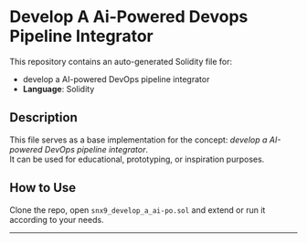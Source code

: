 # Develop A Ai-Powered Devops Pipeline Integrator

This repository contains an auto-generated Solidity file for:

- develop a AI-powered DevOps pipeline integrator
- **Language**: Solidity

## Description

This file serves as a base implementation for the concept: *develop a AI-powered DevOps pipeline integrator*.  
It can be used for educational, prototyping, or inspiration purposes.

## How to Use

Clone the repo, open `snx9_develop_a_ai-po.sol` and extend or run it according to your needs.

---


